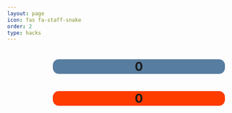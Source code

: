 ```yaml
---
layout: page
icon: fas fa-staff-snake
order: 2
type: hacks
---
```

<style>
    #game-container {
        width: 100%;
        text-align:center;
    }
    #game-score {
        background-color: rgb(87, 125, 160);
        border-radius: 0.5em;
        width: 400px;
        margin-left: 21%;
    }
    #high-score {
        background-color: rgb(255, 60, 0);
        border-radius: 0.5em;
        width: 400px;
        margin-left: 21%;
    }
    #game {
        display: inline;
        border-radius: 0.5em;
        background-color: rgb(87, 125, 160);
        height: 400px;
        width: 400px;
    }
    #popup {
        margin-left: 20%;
    }
</style>



<div id="game-container">
    <h1 id="game-score">0</h1>
    <canvas width="400" height="400" id="game"></canvas>
    <h1 id="high-score">0</h1>
</div>

<script src="../assets/js/pages/snake.js"></script>
<script>  
    window.addEventListener("keydown", function(e) {
        if(["Space","ArrowUp","ArrowDown","ArrowLeft","ArrowRight"].indexOf(e.code) > -1) {
            e.preventDefault();
        }
    }, false);
    gameLoop();
</script>